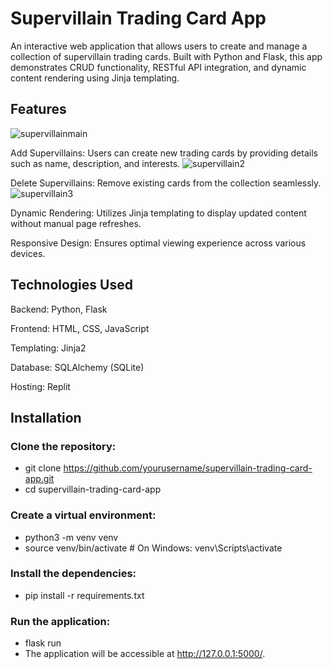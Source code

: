 # Supervillain Trading Card App
An interactive web application that allows users to create and manage a collection of supervillain trading cards. Built with Python and Flask, this app demonstrates CRUD functionality, RESTful API integration, and dynamic content rendering using Jinja templating.

## Features
![supervillainmain](https://github.com/user-attachments/assets/970a6e9f-d123-4bcf-bdd9-bc96c9c0ed2b)

Add Supervillains: Users can create new trading cards by providing details such as name, description, and interests.
![supervillain2](https://github.com/user-attachments/assets/3fa48533-f491-4d41-8f34-abb9992a7269)

Delete Supervillains: Remove existing cards from the collection seamlessly.
![supervillain3](https://github.com/user-attachments/assets/871a535c-1433-4866-bee3-af191d94fb0b)

Dynamic Rendering: Utilizes Jinja templating to display updated content without manual page refreshes.

Responsive Design: Ensures optimal viewing experience across various devices.

## Technologies Used
Backend: Python, Flask

Frontend: HTML, CSS, JavaScript

Templating: Jinja2

Database: SQLAlchemy (SQLite)

Hosting: Replit

## Installation
### Clone the repository:

- git clone https://github.com/yourusername/supervillain-trading-card-app.git
- cd supervillain-trading-card-app
  
### Create a virtual environment:

- python3 -m venv venv
- source venv/bin/activate  # On Windows: venv\Scripts\activate

### Install the dependencies:

- pip install -r requirements.txt
  
### Run the application:

- flask run
- The application will be accessible at http://127.0.0.1:5000/.
